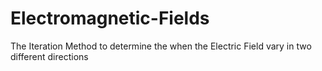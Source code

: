 # Electromagnetic-Fields
The Iteration Method to determine the when the Electric Field vary in two different directions
